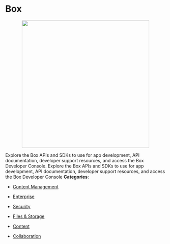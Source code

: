# Box

<p align="center">
    <img width="400" src="https://raw.githubusercontent.com/awesome-apis/awesome-apis/apis/box/logo_256x256.png" />
</p>


Explore the Box APIs and SDKs to use for app development,
API documentation, developer support resources, and access
the Box Developer Console.  Explore the Box APIs and SDKs to use for app development,
API documentation, developer support resources, and access
the Box Developer Console
**Categories**:

- [Content Management](https://github/awesome-apis/awesome-apis#content-management)

- [Enterprise](https://github/awesome-apis/awesome-apis#enterprise)

- [Security](https://github/awesome-apis/awesome-apis#security)

- [Files & Storage](https://github/awesome-apis/awesome-apis#files-and-storage)

- [Content](https://github/awesome-apis/awesome-apis#content)

- [Collaboration](https://github/awesome-apis/awesome-apis#collaboration)



